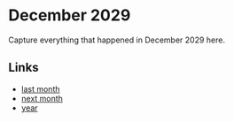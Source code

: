 # December 2029

Capture everything that happened in December 2029 here.

## Links
- [last month](calendar/months/2029-11.md)
- [next month](calendar/months/2030-01.md)
- [year](calendar/years/2029.md)